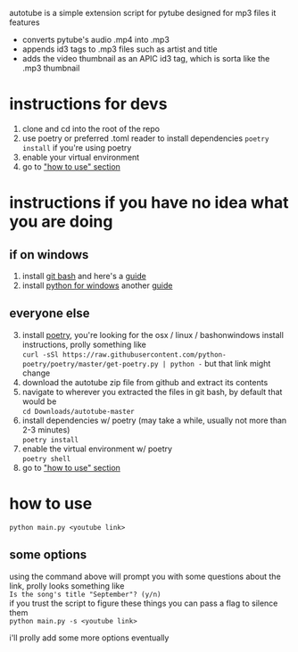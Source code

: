 autotube is a simple extension script for pytube designed for mp3 files
it features
* converts pytube's audio .mp4 into .mp3
* appends id3 tags to .mp3 files such as artist and title
* adds the video thumbnail as an APIC id3 tag, which is sorta like the .mp3 thumbnail

# instructions for devs #
1. clone and cd into the root of the repo
2. use poetry or preferred .toml reader to install dependencies
`poetry install` if you're using poetry
3. enable your virtual environment
4. go to ["how to use" section](https://github.com/charboneaut/autotube#how-to-use)

# instructions if you have no idea what you are doing #

## if on windows ##
1. install [git bash](https://gitforwindows.org/) and here's a [guide](https://www.makeuseof.com/install-git-git-bash-windows/)
2. install [python for windows](https://www.python.org/downloads/windows/) another [guide](https://programmingwithjim.wordpress.com/2020/09/08/installing-python-3-in-git-bash-on-windows-10/)
## everyone else ##
3. install [poetry](https://python-poetry.org/docs/), you're looking for the osx / linux / bashonwindows install instructions, prolly something like\
`curl -sSl https://raw.githubusercontent.com/python-poetry/poetry/master/get-poetry.py | python -` but that link might change
4. download the autotube zip file from github and extract its contents
5. navigate to wherever you extracted the files in git bash, by default that would be\
`cd Downloads/autotube-master`
6. install dependencies w/ poetry (may take a while, usually not more than 2-3 minutes)\
`poetry install`
7. enable the virtual environment w/ poetry\
`poetry shell`
8. go to ["how to use" section](https://github.com/charboneaut/autotube#how-to-use)

# how to use #
`python main.py <youtube link>`

## some options ##
using the command above will prompt you with some questions about the link, prolly looks something like\
`Is the song's title "September"? (y/n)`\
if you trust the script to figure these things you can pass a flag to silence them\
`python main.py -s <youtube link>`


i'll prolly add some more options eventually



